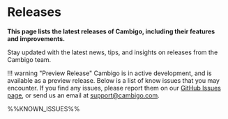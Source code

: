 # Releases


**This page lists the latest releases of Cambigo, including their features and improvements.**

Stay updated with the latest news, tips, and insights on releases from the Cambigo team.


!!! warning "Preview Release"
    Cambigo is in active development, and is available as a preview release.  Below is a list of know issues that you may encounter. If you find any issues, please report them on our [GitHub Issues page](https://github.com/Cambigo/cambigo/issues), or send us an email at [support@cambigo.com](mailto:support@cambigo.com).


%%KNOWN_ISSUES%%